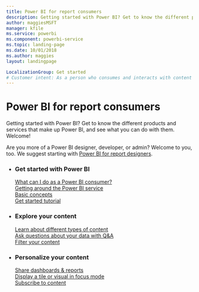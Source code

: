 ```yaml
---
title: Power BI for report consumers
description: Getting started with Power BI? Get to know the different products and services that make up Power BI, and see what you can do with them.
author: maggiesMSFT
manager: kfile
ms.service: powerbi
ms.component: powerbi-service
ms.topic: landing-page
ms.date: 10/01/2018
ms.author: maggies
layout: landingpage

LocalizationGroup: Get started
# Customer intent: As a person who consumes and interacts with content in Power BI, I want to get familiar with the pieces, and what I can do with them. 
---
```


# Power BI for report consumers

Getting started with Power BI? Get to know the different products and services that make up Power BI, and see what you can do with them. Welcome!

Are you more of a Power BI designer, developer, or admin? Welcome to you, too. We suggest starting with [Power BI for report designers](../power-bi-creator-landing.md).

<ul class="panelContent cardsF"> 
              <li> 
                             <div class="cardSize"> 
                                           <div class="cardPadding"> 
                                                          <div class="card"> 
                                                                        <div class="cardText"> 
                                                                                      <h3>Get started with Power BI</h3> 
                                                                                      <p></p>
                                                                                            <a href="end-user-consumer.md">What can I do as a Power BI consumer?</a><br/> 
                                                                                            <a href="end-user-experience.md">Getting around the Power BI service</a><br/> 
                                                                                            <a href="end-user-basic-concepts.md">Basic concepts</a><br/>
                                                                                            <a href="../service-get-started.md">Get started tutorial</a><br/>
                                                                        </div> 
                                                          </div> 
                                           </div> 
                             </div> 
              </li>
              <li> 
                             <div class="cardSize"> 
                                           <div class="cardPadding"> 
                                                          <div class="card"> 
                                                                        <div class="cardText"> 
                                                                                      <h3>Explore your content</h3> 
                                                                                      <p></p>
                                                                                            <a href="end-user-related.md">Learn about different types of content</a><br/> 
                                                                                            <a href="end-user-q-and-a.md">Ask questions about your data with Q&A</a><br/> 
                                                                                            <a href="end-user-report-filter.md">Filter your content</a> 
                                                                        </div> 
                                                          </div> 
                                           </div> 
                             </div> 
              </li>
              <li> 
                             <div class="cardSize"> 
                                           <div class="cardPadding"> 
                                                          <div class="card"> 
                                                                        <div class="cardText"> 
                                                                                      <h3>Personalize your content</h3> 
                                                                                      <p></p>
                                                                                            <a href="end-user-shared-with-me.md">Share dashboards & reports</a><br/> 
                                                                                            <a href="end-user-focus.md">Display a tile or visual in focus mode</a><br/> 
                                                                                            <a href="end-user-subscribe.md">Subscribe to content</a>
                                                                        </div> 
                                                          </div> 
                                           </div> 
                             </div> 
              </li>
</ul>


